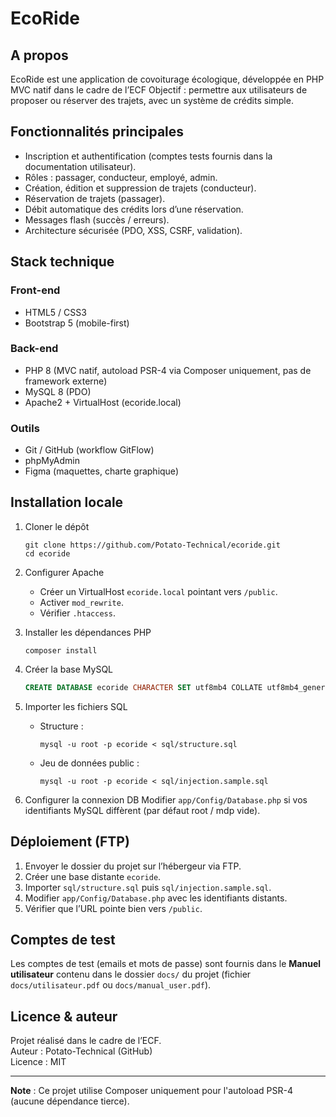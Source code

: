 # EcoRide

## A propos
EcoRide est une application de covoiturage écologique, développée en PHP MVC natif dans le cadre de l’ECF 
Objectif : permettre aux utilisateurs de proposer ou réserver des trajets, avec un système de crédits simple.

## Fonctionnalités principales
- Inscription et authentification (comptes tests fournis dans la documentation utilisateur).
- Rôles : passager, conducteur, employé, admin.
- Création, édition et suppression de trajets (conducteur).
- Réservation de trajets (passager).
- Débit automatique des crédits lors d’une réservation.
- Messages flash (succès / erreurs).
- Architecture sécurisée (PDO, XSS, CSRF, validation).

## Stack technique
### Front-end
- HTML5 / CSS3
- Bootstrap 5 (mobile-first)

### Back-end
- PHP 8 (MVC natif, autoload PSR-4 via Composer uniquement, pas de framework externe)
- MySQL 8 (PDO)
- Apache2 + VirtualHost (ecoride.local)

### Outils
- Git / GitHub (workflow GitFlow)
- phpMyAdmin
- Figma (maquettes, charte graphique)

## Installation locale

1. Cloner le dépôt
   ```
   git clone https://github.com/Potato-Technical/ecoride.git
   cd ecoride
   ```

2. Configurer Apache
   - Créer un VirtualHost `ecoride.local` pointant vers `/public`.
   - Activer `mod_rewrite`.
   - Vérifier `.htaccess`.

3. Installer les dépendances PHP
   ```
   composer install
   ```

4. Créer la base MySQL
   ```sql
   CREATE DATABASE ecoride CHARACTER SET utf8mb4 COLLATE utf8mb4_general_ci;
   ```

5. Importer les fichiers SQL
   - Structure :
     ```
     mysql -u root -p ecoride < sql/structure.sql
     ```
   - Jeu de données public :
     ```
     mysql -u root -p ecoride < sql/injection.sample.sql
     ```

6. Configurer la connexion DB
   Modifier `app/Config/Database.php` si vos identifiants MySQL diffèrent (par défaut root / mdp vide).

## Déploiement (FTP)

1. Envoyer le dossier du projet sur l’hébergeur via FTP.  
2. Créer une base distante `ecoride`.  
3. Importer `sql/structure.sql` puis `sql/injection.sample.sql`.  
4. Modifier `app/Config/Database.php` avec les identifiants distants.  
5. Vérifier que l’URL pointe bien vers `/public`.

## Comptes de test
Les comptes de test (emails et mots de passe) sont fournis dans le **Manuel utilisateur** contenu dans le dossier `docs/` du projet (fichier `docs/utilisateur.pdf` ou `docs/manual_user.pdf`).  

## Licence & auteur
Projet réalisé dans le cadre de l’ECF.  
Auteur : Potato-Technical (GitHub)  
Licence : MIT

---

**Note** : Ce projet utilise Composer uniquement pour l'autoload PSR-4 (aucune dépendance tierce).